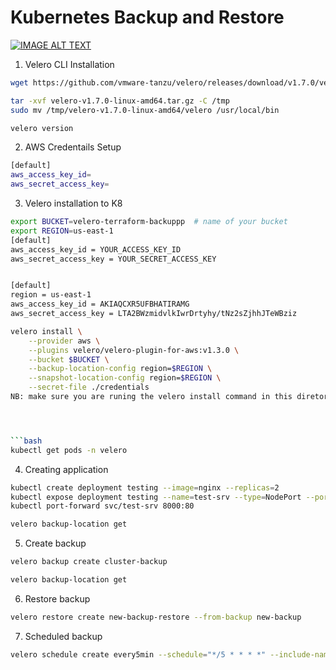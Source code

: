 # Kubernetes Backup and Restore


[![IMAGE ALT TEXT](http://img.youtube.com/vi/_y0yGAbLknU/0.jpg)](http://www.youtube.com/watch?v=_y0yGAbLknU "Video Tutorial")


1. Velero CLI Installation

```bash
wget https://github.com/vmware-tanzu/velero/releases/download/v1.7.0/velero-v1.7.0-linux-amd64.tar.gz

tar -xvf velero-v1.7.0-linux-amd64.tar.gz -C /tmp
sudo mv /tmp/velero-v1.7.0-linux-amd64/velero /usr/local/bin

velero version
```

2. AWS Credentails Setup
   

```bash
[default]
aws_access_key_id=
aws_secret_access_key=
```

3. Velero installation to K8

```bash
export BUCKET=velero-terraform-backuppp  # name of your bucket
export REGION=us-east-1
[default]
aws_access_key_id = YOUR_ACCESS_KEY_ID
aws_secret_access_key = YOUR_SECRET_ACCESS_KEY


[default]
region = us-east-1
aws_access_key_id = AKIAQCXR5UFBHATIRAMG
aws_secret_access_key = LTA2BWzmidvlkIwrDrtyhy/tNz2sZjhhJTeWBziz

velero install \
    --provider aws \
    --plugins velero/velero-plugin-for-aws:v1.3.0 \
    --bucket $BUCKET \
    --backup-location-config region=$REGION \
    --snapshot-location-config region=$REGION \
    --secret-file ./credentials
NB: make sure you are runing the velero install command in this diretory .aws configure




```bash
kubectl get pods -n velero
```

4. Creating application

```bash
kubectl create deployment testing --image=nginx --replicas=2
kubectl expose deployment testing --name=test-srv --type=NodePort --port=80
kubectl port-forward svc/test-srv 8000:80
```

```bash
velero backup-location get
```
5. Create backup 
```bash
velero backup create cluster-backup
```

```bash
velero backup-location get
```

6. Restore backup
```bash
velero restore create new-backup-restore --from-backup new-backup
```
 7. Scheduled backup
```bash
velero schedule create every5min --schedule="*/5 * * * *" --include-namespaces test --ttl 0h15m0s
```
